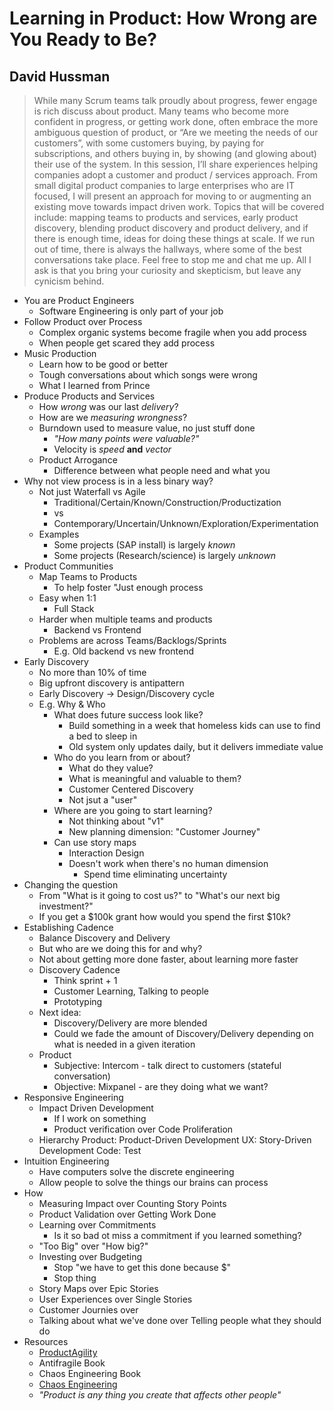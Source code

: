 # Learning in Product: How Wrong are You Ready to Be?
## David Hussman

> While many Scrum teams talk proudly about progress, fewer engage is rich discuss about product. Many teams who become more confident in progress, or getting work done, often embrace the more ambiguous question of product, or “Are we meeting the needs of our customers”, with some customers buying, by paying for subscriptions, and others buying in, by showing (and glowing about) their use of the system.
> In this session, I’ll share experiences helping companies adopt a customer and product / services approach. From small digital product companies to large enterprises who are IT focused, I will present an approach for moving to or augmenting an existing move towards impact driven work.
> Topics that will be covered include: mapping teams to products and services, early product discovery, blending product discovery and product delivery, and if there is enough time, ideas for doing these things at scale. If we run out of time, there is always the hallways, where some of the best conversations take place. Feel free to stop me and chat me up. All I ask is that you bring your curiosity and skepticism, but leave any cynicism behind.

* You are Product Engineers
    * Software Engineering is only part of your job
* Follow Product over Process
    * Complex organic systems become fragile when you add process
    * When people get scared they add process
* Music Production
    * Learn how to be good or better
    * Tough conversations about which songs were wrong
    * What I learned from Prince
* Produce Products and Services
    * How *wrong* was our last *delivery*?
    * How are we *measuring wrongness*?
    * Burndown used to measure value, no just stuff done
        * *"How many points were valuable?"*
        * Velocity is *speed* __and__ *vector*
    * Product Arrogance
        * Difference between what people need and what you 
* Why not view process is in a less binary way?
    * Not just Waterfall vs Agile
        * Traditional/Certain/Known/Construction/Productization
        * vs
        * Contemporary/Uncertain/Unknown/Exploration/Experimentation
    * Examples
        * Some projects (SAP install) is largely *known*
        * Some projects (Research/science) is largely *unknown*
* Product Communities
    * Map Teams to Products
        * To help foster "Just enough process
    * Easy when 1:1
        * Full Stack
    * Harder when multiple teams and products
        * Backend vs Frontend
    * Problems are across Teams/Backlogs/Sprints
        * E.g. Old backend vs new frontend
* Early Discovery
    * No more than 10% of time
    * Big upfront discovery is antipattern
    * Early Discovery -> Design/Discovery cycle
    * E.g. Why & Who
        * What does future success look like?
            * Build something in a week that homeless kids can use to find a bed to sleep in
            * Old system only updates daily, but it delivers immediate value
        * Who do you learn from or about?
            * What do they value?
            * What is meaningful and valuable to them?
            * Customer Centered Discovery
            * Not jsut a "user"
        * Where are you going to start learning?
            * Not thinking about "v1"
            * New planning dimension: "Customer Journey"
        * Can use story maps
            * Interaction Design
            * Doesn't work when there's no human dimension
                * Spend time eliminating uncertainty
* Changing the question
    * From "What is it going to cost us?" to "What's our next big investment?"
    * If you get a $100k grant how would you spend the first $10k?
* Establishing Cadence
    * Balance Discovery and Delivery
    * But who are we doing this for and why?
    * Not about getting more done faster, about learning more faster
    * Discovery Cadence
        * Think sprint + 1
        * Customer Learning, Talking to people
        * Prototyping
    * Next idea:
        * Discovery/Delivery are more blended
        * Could we fade the amount of Discovery/Delivery depending on what is needed in a given iteration
    * Product
        * Subjective: Intercom - talk direct to customers (stateful conversation)
        * Objective: Mixpanel - are they doing what we want?
* Responsive Engineering
    * Impact Driven Development
        * If I work on something
        * Product verification over Code Proliferation
    * Hierarchy
        Product: Product-Driven Development
        UX: Story-Driven Development
        Code: Test
* Intuition Engineering
    * Have computers solve the discrete engineering
    * Allow people to solve the things our brains can process
* How
    * Measuring Impact over Counting Story Points
    * Product Validation over Getting Work Done
    * Learning over Commitments
        * Is it so bad ot miss a commitment if you learned something?
    * "Too Big" over "How big?"
    * Investing over Budgeting
        * Stop "we have to get this done because $"
        * Stop thing
    * Story Maps over Epic Stories
    * User Experiences over Single Stories
    * Customer Journies over 
    * Talking about what we've done over Telling people what they should do
* Resources
    * [ProductAgility](http://productagility.org/)
    * Antifragile Book
    * Chaos Engineering Book
    * [Chaos Engineering](http://chaostoolkit.org)
    * *"Product is any thing you create that affects other people"*
